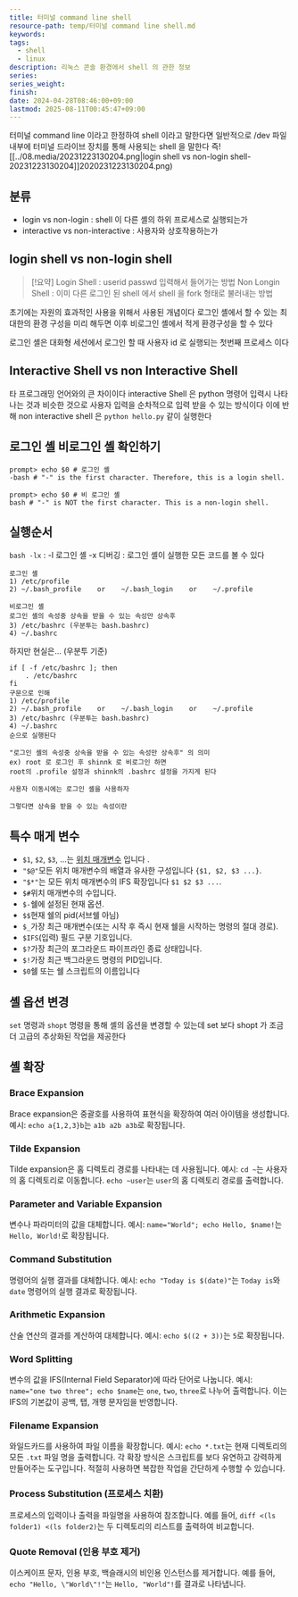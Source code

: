 ```yaml
---
title: 터미널 command line shell
resource-path: temp/터미널 command line shell.md
keywords:
tags:
  - shell
  - linux
description: 리눅스 콘솔 환경에서 shell 의 관한 정보
series:
series_weight:
finish:
date: 2024-04-28T08:46:00+09:00
lastmod: 2025-08-11T00:45:47+09:00
---
```

터미널 command line 이라고 한정하여 shell 이라고 말한다면
일반적으로 /dev 파일 내부에 터미널 드라이브 장치를 통해 사용되는 shell 을 말한다 즉![[../08.media/20231223130204.png|login shell vs non-login shell-20231223130204]]2020231223130204.png)
## 분류
- login vs non-login : shell 이 다른 셸의 하위 프로세스로 실행되는가
- interactive vs non-interactive : 사용자와 상호작용하는가

## login shell vs non-login shell

> [!요약]
> Login Shell : userid passwd 입력해서 들어가는 방법
> Non Longin Shell : 이미 다른 로그인 된 shell 에서 shell 을 fork 형태로 불러내는 방법

초기에는 자원의 효과적인 사용을 위해서 사용된 개념이다
로그인 셸에서 할 수 있는 최대한의 환경 구성을 미리 해두면 이후 비로그인 셸에서 적게 환경구성을 할 수 있다

로그인 셸은 대화형 세션에서 로그인 할 때 사용자 id 로 실행되는 첫번째 프로세스 이다



## Interactive Shell vs non Interactive Shell
   타 프로그래밍 언어와의 큰 차이이다 interactive Shell 은 python 명령어 입력시 나타나는 것과 비슷한 것으로 사용자 입력을 순차적으로 입력 받을 수 있는 방식이다
   이에 반해 non interactive shell 은 `python hello.py` 같이 실행한다


## 로그인 셸 비로그인 셸 확인하기

```
prompt> echo $0 # 로그인 셸
-bash # "-" is the first character. Therefore, this is a login shell.

prompt> echo $0 # 비 로그인 셸
bash # "-" is NOT the first character. This is a non-login shell.
```

## 실행순서
`bash -lx` : -l 로그인 셸 -x 디버깅 : 로그인 셸이 실행한 모든 코드를 볼 수 있다

```
로그인 셸
1) /etc/profile
2) ~/.bash_profile    or    ~/.bash_login    or    ~/.profile

비로그인 셸
로그인 셸의 속성중 상속을 받을 수 있는 속성만 상속후
3) /etc/bashrc (우분투는 bash.bashrc)
4) ~/.bashrc

```

하지만 현실은... (우분투 기준)

```
if [ -f /etc/bashrc ]; then
    . /etc/bashrc
fi
구문으로 인해 
1) /etc/profile
2) ~/.bash_profile    or    ~/.bash_login    or    ~/.profile
3) /etc/bashrc (우분투는 bash.bashrc)
4) ~/.bashrc
순으로 실행된다
```

```
"로그인 셸의 속성중 상속을 받을 수 있는 속성만 상속후" 의 의미
ex) root 로 로그인 후 shinnk 로 비로그인 하면 
root의 .profile 설정과 shinnk의 .bashrc 설정을 가지게 된다

사용자 이동시에는 로그인 셸을 사용하자

그렇다면 상속을 받을 수 있는 속성이란 
```

## 특수 매게 변수
- `$1`, `$2`, `$3`, ...는 [위치 매개변수](https://www.gnu.org/software/bash/manual/html_node/Positional-Parameters.html) 입니다 .
- `"$@"`모든 위치 매개변수의 배열과 유사한 구성입니다 `{$1, $2, $3 ...}`.
- `"$*"`는 모든 위치 매개변수의 IFS 확장입니다 `$1 $2 $3 ...`.
- `$#`위치 매개변수의 수입니다.
- `$-`쉘에 설정된 현재 옵션.
- `$$`현재 쉘의 pid(서브쉘 아님)
- `$_`가장 최근 매개변수(또는 시작 후 즉시 현재 쉘을 시작하는 명령의 절대 경로).
- `$IFS`(입력) 필드 구분 기호입니다.
- `$?`가장 최근의 포그라운드 파이프라인 종료 상태입니다.
- `$!`가장 최근 백그라운드 명령의 PID입니다.
- `$0`쉘 또는 쉘 스크립트의 이름입니다


## 셸 옵션 변경
`set` 명령과 `shopt` 명령을 통해 셸의 옵션을 변경할 수 있는데
set 보다 shopt 가 조금더 고급의 추상화된 작업을 제공한다




## 셸 확장
### Brace Expansion
Brace expansion은 중괄호를 사용하여 표현식을 확장하여 여러 아이템을 생성합니다.
예시: `echo a{1,2,3}b`는 `a1b a2b a3b`로 확장됩니다.
### Tilde Expansion
Tilde expansion은 홈 디렉토리 경로를 나타내는 데 사용됩니다.
예시: `cd ~`는 사용자의 홈 디렉토리로 이동합니다. `echo ~user`는 `user`의 홈 디렉토리 경로를 출력합니다.
### Parameter and Variable Expansion
변수나 파라미터의 값을 대체합니다.
예시: `name="World"; echo Hello, $name!`는 `Hello, World!`로 확장됩니다.
### Command Substitution
명령어의 실행 결과를 대체합니다.
예시: `echo "Today is $(date)"`는 `Today is`와 `date` 명령어의 실행 결과로 확장됩니다.
### Arithmetic Expansion
산술 연산의 결과를 계산하여 대체합니다.
예시: `echo $((2 + 3))`는 `5`로 확장됩니다.
### Word Splitting
변수의 값을 IFS(Internal Field Separator)에 따라 단어로 나눕니다.
예시: `name="one two three"; echo $name`는 `one`, `two`, `three`로 나누어 출력합니다. 이는 IFS의 기본값이 공백, 탭, 개행 문자임을 반영합니다.
### Filename Expansion
와일드카드를 사용하여 파일 이름을 확장합니다.
예시: `echo *.txt`는 현재 디렉토리의 모든 `.txt` 파일 명을 출력합니다.
각 확장 방식은 스크립트를 보다 유연하고 강력하게 만들어주는 도구입니다. 적절히 사용하면 복잡한 작업을 간단하게 수행할 수 있습니다.
### Process Substitution (프로세스 치환)
프로세스의 입력이나 출력을 파일명을 사용하여 참조합니다. 예를 들어, `diff <(ls folder1) <(ls folder2)`는 두 디렉토리의 리스트를 출력하여 비교합니다.
### Quote Removal (인용 부호 제거)
이스케이프 문자, 인용 부호, 백슬래시의 비인용 인스턴스를 제거합니다. 예를 들어, `echo "Hello, \"World\"!"`는 `Hello, "World"!`를 결과로 나타냅니다.